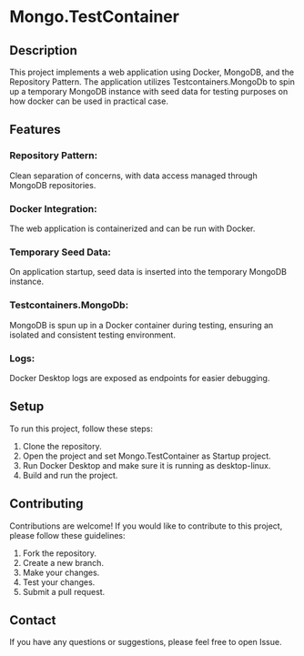 # Mongo.TestContainer

## Description

This project implements a web application using Docker, MongoDB, and the Repository Pattern. 
The application utilizes Testcontainers.MongoDb to spin up a temporary MongoDB instance with 
seed data for testing purposes on how docker can be used in practical case.

## Features
### Repository Pattern: 
Clean separation of concerns, with data access managed through MongoDB repositories.
### Docker Integration: 
The web application is containerized and can be run with Docker.
### Temporary Seed Data: 
On application startup, seed data is inserted into the temporary MongoDB instance.
### Testcontainers.MongoDb: 
MongoDB is spun up in a Docker container during testing, ensuring an isolated and consistent testing environment.
### Logs:
Docker Desktop logs are exposed as endpoints for easier debugging.

## Setup

To run this project, follow these steps:

1. Clone the repository.
2. Open the project and set Mongo.TestContainer as Startup project.
3. Run Docker Desktop and make sure it is running as desktop-linux.
4. Build and run the project.

## Contributing

Contributions are welcome! If you would like to contribute to this project, please follow these guidelines:

1. Fork the repository.
2. Create a new branch.
3. Make your changes.
4. Test your changes.
5. Submit a pull request.


## Contact

If you have any questions or suggestions, please feel free to open Issue.
